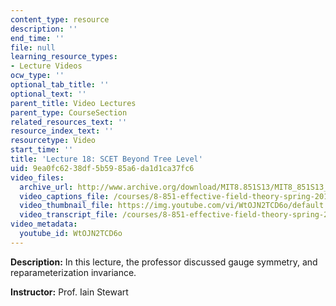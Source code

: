```yaml
---
content_type: resource
description: ''
end_time: ''
file: null
learning_resource_types:
- Lecture Videos
ocw_type: ''
optional_tab_title: ''
optional_text: ''
parent_title: Video Lectures
parent_type: CourseSection
related_resources_text: ''
resource_index_text: ''
resourcetype: Video
start_time: ''
title: 'Lecture 18: SCET Beyond Tree Level'
uid: 9ea0fc62-38df-5b59-85a6-da1d1ca37fc6
video_files:
  archive_url: http://www.archive.org/download/MIT8.851S13/MIT8_851S13_lec18_300k.mp4
  video_captions_file: /courses/8-851-effective-field-theory-spring-2013/7b23b44af72c5306a01662c2b83045a2_WtOJN2TCD6o.vtt
  video_thumbnail_file: https://img.youtube.com/vi/WtOJN2TCD6o/default.jpg
  video_transcript_file: /courses/8-851-effective-field-theory-spring-2013/c7b821404c768ceaf3b8bce9d92524c5_WtOJN2TCD6o.pdf
video_metadata:
  youtube_id: WtOJN2TCD6o
---
```


**Description:** In this lecture, the professor discussed gauge symmetry, and reparameterization invariance.

**Instructor:** Prof. Iain Stewart



